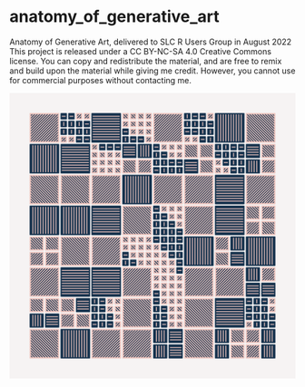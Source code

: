 # anatomy_of_generative_art

Anatomy of Generative Art, delivered to SLC R Users Group in August 2022
This project is released under a CC BY-NC-SA 4.0 Creative Commons license. You can copy and redistribute the material, and are free to remix and build upon the material while giving me credit. However, you cannot use for commercial purposes without contacting me.

![Picture of generative art output](https://github.com/Ijeamakaanyene/anatomy_of_generative_art/blob/main/20220814203804_2360.png)
